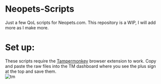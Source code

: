 # Neopets-Scripts
Just a few QoL scripts for Neopets.com. This repository is a WIP, I will add more as I make more. 
<BR>
<h1>Set up:</h1>
These scripts require the <a href="https://www.tampermonkey.net">Tampermonkey</a> browser extension to work. Copy and paste the raw files into the TM dashboard where you see the plus sign at the top and save them. <BR>
<img src="https://i.ibb.co/YT3LVsd0/tm.png" alt="tm" border="0"><br>
